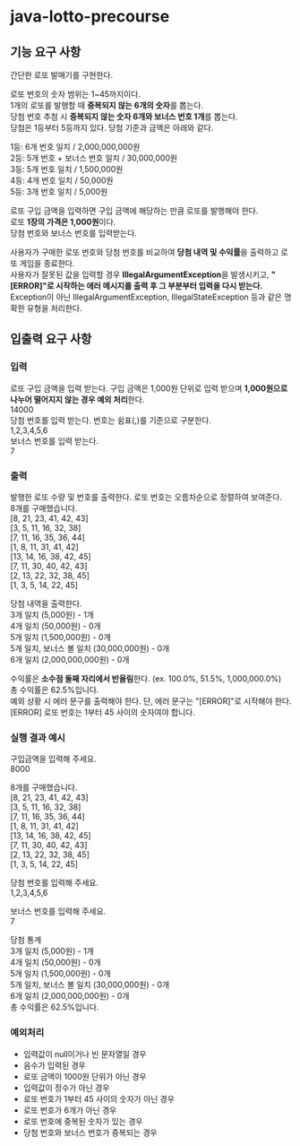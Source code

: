 # java-lotto-precourse

## 기능 요구 사항
간단한 로또 발매기를 구현한다.

로또 번호의 숫자 범위는 1~45까지이다.<br>
1개의 로또를 발행할 때 **중복되지 않는 6개의 숫자**를 뽑는다.<br>
당첨 번호 추첨 시 **중복되지 않는 숫자 6개와 보너스 번호 1개**를 뽑는다.<br>
당첨은 1등부터 5등까지 있다. 당첨 기준과 금액은 아래와 같다.

1등: 6개 번호 일치 / 2,000,000,000원<br>
2등: 5개 번호 + 보너스 번호 일치 / 30,000,000원<br>
3등: 5개 번호 일치 / 1,500,000원<br>
4등: 4개 번호 일치 / 50,000원<br>
5등: 3개 번호 일치 / 5,000원<br>

로또 구입 금액을 입력하면 구입 금액에 해당하는 만큼 로또를 발행해야 한다.<br>
로또 **1장의 가격은 1,000원**이다.<br>
당첨 번호와 보너스 번호를 입력받는다.<br>

사용자가 구매한 로또 번호와 당첨 번호를 비교하여 **당첨 내역 및 수익률**을 출력하고 로또 게임을 종료한다.<br>
사용자가 잘못된 값을 입력할 경우 **IllegalArgumentException**을 발생시키고, **"[ERROR]"로 시작하는 에러 메시지를 출력 후 그 부분부터 입력을 다시 받는다.**<br>
Exception이 아닌 IllegalArgumentException, IllegalStateException 등과 같은 명확한 유형을 처리한다.

## 입출력 요구 사항
### 입력
로또 구입 금액을 입력 받는다. 구입 금액은 1,000원 단위로 입력 받으며 **1,000원으로 나누어 떨어지지 않는 경우 예외 처리**한다.<br>
14000<br>
당첨 번호를 입력 받는다. 번호는 쉼표(,)를 기준으로 구분한다.<br>
1,2,3,4,5,6<br>
보너스 번호를 입력 받는다.<br>
7

### 출력
발행한 로또 수량 및 번호를 출력한다. 로또 번호는 오름차순으로 정렬하여 보여준다.<br>
8개를 구매했습니다.<br>
[8, 21, 23, 41, 42, 43]<br>
[3, 5, 11, 16, 32, 38]<br>
[7, 11, 16, 35, 36, 44]<br>
[1, 8, 11, 31, 41, 42]<br>
[13, 14, 16, 38, 42, 45]<br>
[7, 11, 30, 40, 42, 43]<br>
[2, 13, 22, 32, 38, 45]<br>
[1, 3, 5, 14, 22, 45]<br>

당첨 내역을 출력한다.<br>
3개 일치 (5,000원) - 1개<br>
4개 일치 (50,000원) - 0개<br>
5개 일치 (1,500,000원) - 0개<br>
5개 일치, 보너스 볼 일치 (30,000,000원) - 0개<br>
6개 일치 (2,000,000,000원) - 0개<br>

수익률은 **소수점 둘째 자리에서 반올림**한다. (ex. 100.0%, 51.5%, 1,000,000.0%)<br>
총 수익률은 62.5%입니다.<br>
예외 상황 시 에러 문구를 출력해야 한다. 단, 에러 문구는 "[ERROR]"로 시작해야 한다.<br>
[ERROR] 로또 번호는 1부터 45 사이의 숫자여야 합니다.<br>

### 실행 결과 예시
구입금액을 입력해 주세요.<br>
8000<br>

8개를 구매했습니다.<br>
[8, 21, 23, 41, 42, 43]<br>
[3, 5, 11, 16, 32, 38]<br>
[7, 11, 16, 35, 36, 44]<br>
[1, 8, 11, 31, 41, 42]<br>
[13, 14, 16, 38, 42, 45]<br>
[7, 11, 30, 40, 42, 43]<br>
[2, 13, 22, 32, 38, 45]<br>
[1, 3, 5, 14, 22, 45]<br>

당첨 번호를 입력해 주세요.<br>
1,2,3,4,5,6

보너스 번호를 입력해 주세요.<br>
7

당첨 통계<br>
3개 일치 (5,000원) - 1개<br>
4개 일치 (50,000원) - 0개<br>
5개 일치 (1,500,000원) - 0개<br>
5개 일치, 보너스 볼 일치 (30,000,000원) - 0개<br>
6개 일치 (2,000,000,000원) - 0개<br>
총 수익률은 62.5%입니다.


### 예외처리
- 입력값이 null이거나 빈 문자열일 경우
- 음수가 입력된 경우
- 로또 금액이 1000원 단위가 아닌 경우
- 입력값이 정수가 아닌 경우
- 로또 번호가 1부터 45 사이의 숫자가 아닌 경우
- 로또 번호가 6개가 아닌 경우
- 로또 번호에 중복된 숫자가 있는 경우
- 당첨 번호와 보너스 번호가 중복되는 경우
